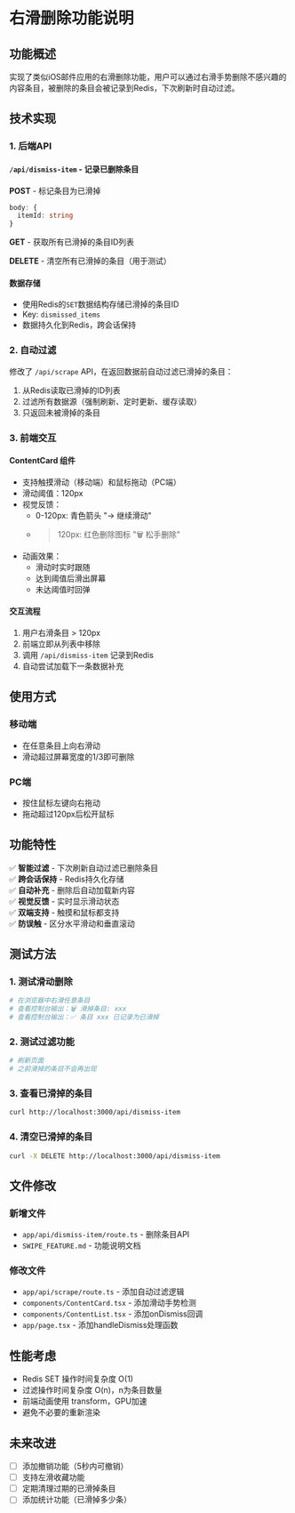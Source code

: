 # 右滑删除功能说明

## 功能概述

实现了类似iOS邮件应用的右滑删除功能，用户可以通过右滑手势删除不感兴趣的内容条目，被删除的条目会被记录到Redis，下次刷新时自动过滤。

## 技术实现

### 1. 后端API

#### `/api/dismiss-item` - 记录已删除条目

**POST** - 标记条目为已滑掉
```typescript
body: {
  itemId: string
}
```

**GET** - 获取所有已滑掉的条目ID列表

**DELETE** - 清空所有已滑掉的条目（用于测试）

#### 数据存储

- 使用Redis的`SET`数据结构存储已滑掉的条目ID
- Key: `dismissed_items`
- 数据持久化到Redis，跨会话保持

### 2. 自动过滤

修改了 `/api/scrape` API，在返回数据前自动过滤已滑掉的条目：

1. 从Redis读取已滑掉的ID列表
2. 过滤所有数据源（强制刷新、定时更新、缓存读取）
3. 只返回未被滑掉的条目

### 3. 前端交互

#### ContentCard 组件

- 支持触摸滑动（移动端）和鼠标拖动（PC端）
- 滑动阈值：120px
- 视觉反馈：
  - 0-120px: 青色箭头 "→ 继续滑动"
  - >120px: 红色删除图标 "🗑️ 松手删除"
- 动画效果：
  - 滑动时实时跟随
  - 达到阈值后滑出屏幕
  - 未达阈值时回弹

#### 交互流程

1. 用户右滑条目 > 120px
2. 前端立即从列表中移除
3. 调用 `/api/dismiss-item` 记录到Redis
4. 自动尝试加载下一条数据补充

## 使用方式

### 移动端
- 在任意条目上向右滑动
- 滑动超过屏幕宽度的1/3即可删除

### PC端
- 按住鼠标左键向右拖动
- 拖动超过120px后松开鼠标

## 功能特性

✅ **智能过滤** - 下次刷新自动过滤已删除条目  
✅ **跨会话保持** - Redis持久化存储  
✅ **自动补充** - 删除后自动加载新内容  
✅ **视觉反馈** - 实时显示滑动状态  
✅ **双端支持** - 触摸和鼠标都支持  
✅ **防误触** - 区分水平滑动和垂直滚动  

## 测试方法

### 1. 测试滑动删除
```bash
# 在浏览器中右滑任意条目
# 查看控制台输出：🗑️ 滑掉条目: xxx
# 查看控制台输出：✅ 条目 xxx 已记录为已滑掉
```

### 2. 测试过滤功能
```bash
# 刷新页面
# 之前滑掉的条目不会再出现
```

### 3. 查看已滑掉的条目
```bash
curl http://localhost:3000/api/dismiss-item
```

### 4. 清空已滑掉的条目
```bash
curl -X DELETE http://localhost:3000/api/dismiss-item
```

## 文件修改

### 新增文件
- `app/api/dismiss-item/route.ts` - 删除条目API
- `SWIPE_FEATURE.md` - 功能说明文档

### 修改文件
- `app/api/scrape/route.ts` - 添加自动过滤逻辑
- `components/ContentCard.tsx` - 添加滑动手势检测
- `components/ContentList.tsx` - 添加onDismiss回调
- `app/page.tsx` - 添加handleDismiss处理函数

## 性能考虑

- Redis SET 操作时间复杂度 O(1)
- 过滤操作时间复杂度 O(n)，n为条目数量
- 前端动画使用 transform，GPU加速
- 避免不必要的重新渲染

## 未来改进

- [ ] 添加撤销功能（5秒内可撤销）
- [ ] 支持左滑收藏功能
- [ ] 定期清理过期的已滑掉条目
- [ ] 添加统计功能（已滑掉多少条）
